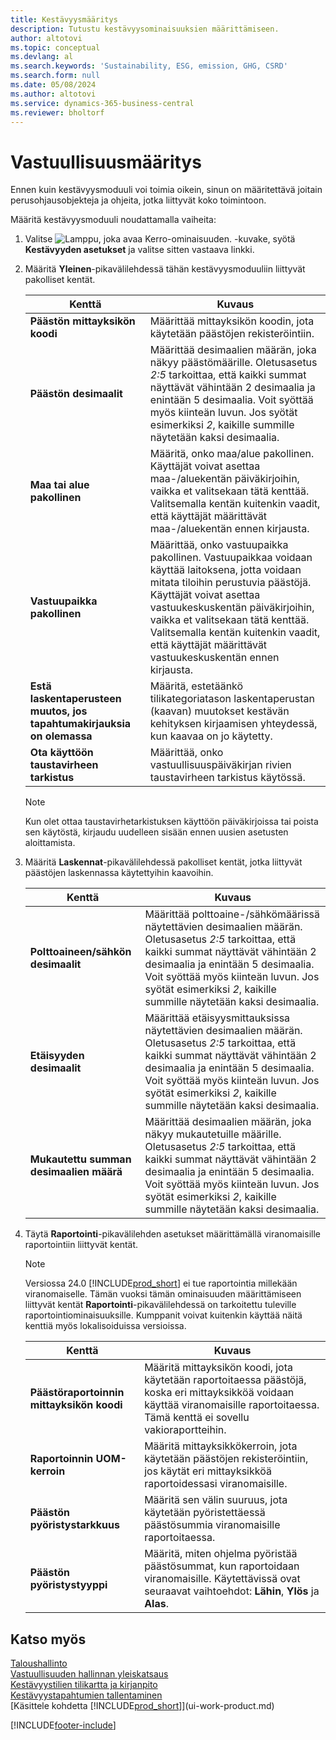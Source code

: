 ```yaml
---
title: Kestävyysmääritys
description: Tutustu kestävyysominaisuuksien määrittämiseen.
author: altotovi
ms.topic: conceptual
ms.devlang: al
ms.search.keywords: 'Sustainability, ESG, emission, GHG, CSRD'
ms.search.form: null
ms.date: 05/08/2024
ms.author: altotovi
ms.service: dynamics-365-business-central
ms.reviewer: bholtorf
---
```


# Vastuullisuusmääritys

Ennen kuin kestävyysmoduuli voi toimia oikein, sinun on määritettävä joitain perusohjausobjekteja ja ohjeita, jotka liittyvät koko toimintoon.

Määritä kestävyysmoduuli noudattamalla vaiheita:

1. Valitse ![Lamppu, joka avaa Kerro-ominaisuuden.](media/ui-search/search_small.png "Kerro, mitä haluat tehdä") -kuvake, syötä **Kestävyyden asetukset** ja valitse sitten vastaava linkki.
2. Määritä **Yleinen**-pikavälilehdessä tähän kestävyysmoduuliin liittyvät pakolliset kentät.

    | Kenttä | Kuvaus |
    |-------|-------------|
    | **Päästön mittayksikön koodi** | Määrittää mittayksikön koodin, jota käytetään päästöjen rekisteröintiin. |
    | **Päästön desimaalit** | Määrittää desimaalien määrän, joka näkyy päästömäärille. Oletusasetus *2:5* tarkoittaa, että kaikki summat näyttävät vähintään 2 desimaalia ja enintään 5 desimaalia. Voit syöttää myös kiinteän luvun. Jos syötät esimerkiksi *2*, kaikille summille näytetään kaksi desimaalia. |
    | **Maa tai alue pakollinen** | Määritä, onko maa/alue pakollinen. Käyttäjät voivat asettaa maa-/aluekentän päiväkirjoihin, vaikka et valitsekaan tätä kenttää. Valitsemalla kentän kuitenkin vaadit, että käyttäjät määrittävät maa-/aluekentän ennen kirjausta. |
    | **Vastuupaikka pakollinen** | Määrittää, onko vastuupaikka pakollinen. Vastuupaikkaa voidaan käyttää laitoksena, jotta voidaan mitata tiloihin perustuvia päästöjä. Käyttäjät voivat asettaa vastuukeskuskentän päiväkirjoihin, vaikka et valitsekaan tätä kenttää. Valitsemalla kentän kuitenkin vaadit, että käyttäjät määrittävät vastuukeskuskentän ennen kirjausta. |
    | **Estä laskentaperusteen muutos, jos tapahtumakirjauksia on olemassa** | Määritä, estetäänkö tilikategoriatason laskentaperustan (kaavan) muutokset kestävän kehityksen kirjaamisen yhteydessä, kun kaavaa on jo käytetty. |
    | **Ota käyttöön taustavirheen tarkistus** | Määrittää, onko vastuullisuuspäiväkirjan rivien taustavirheen tarkistus käytössä. |

    > [!NOTE]
    > Kun olet ottaa taustavirhetarkistuksen käyttöön päiväkirjoissa tai poista sen käytöstä, kirjaudu uudelleen sisään ennen uusien asetusten aloittamista.

3. Määritä **Laskennat**-pikavälilehdessä pakolliset kentät, jotka liittyvät päästöjen laskennassa käytettyihin kaavoihin.

    | Kenttä | Kuvaus |
    |-------|-------------|
    | **Polttoaineen/sähkön desimaalit** | Määrittää polttoaine-/sähkömäärissä näytettävien desimaalien määrän. Oletusasetus *2:5* tarkoittaa, että kaikki summat näyttävät vähintään 2 desimaalia ja enintään 5 desimaalia. Voit syöttää myös kiinteän luvun. Jos syötät esimerkiksi *2*, kaikille summille näytetään kaksi desimaalia. |
    | **Etäisyyden desimaalit** | Määrittää etäisyysmittauksissa näytettävien desimaalien määrän. Oletusasetus *2:5* tarkoittaa, että kaikki summat näyttävät vähintään 2 desimaalia ja enintään 5 desimaalia. Voit syöttää myös kiinteän luvun. Jos syötät esimerkiksi *2*, kaikille summille näytetään kaksi desimaalia. |
    | **Mukautettu summan desimaalien määrä** | Määrittää desimaalien määrän, joka näkyy mukautetuille määrille. Oletusasetus *2:5* tarkoittaa, että kaikki summat näyttävät vähintään 2 desimaalia ja enintään 5 desimaalia. Voit syöttää myös kiinteän luvun. Jos syötät esimerkiksi *2*, kaikille summille näytetään kaksi desimaalia. |

4. Täytä **Raportointi**-pikavälilehden asetukset määrittämällä viranomaisille raportointiin liittyvät kentät.

    > [!NOTE]
    > Versiossa 24.0 [!INCLUDE[prod_short](includes/prod_short.md)] ei tue raportointia millekään viranomaiselle. Tämän vuoksi tämän ominaisuuden määrittämiseen liittyvät kentät **Raportointi**-pikavälilehdessä on tarkoitettu tuleville raportointiominaisuuksille. Kumppanit voivat kuitenkin käyttää näitä kenttiä myös lokalisoiduissa versioissa.

    | Kenttä | Kuvaus |
    |-------|-------------|
    | **Päästöraportoinnin mittayksikön koodi** | Määritä mittayksikön koodi, jota käytetään raportoitaessa päästöjä, koska eri mittayksikköä voidaan käyttää viranomaisille raportoitaessa. Tämä kenttä ei sovellu vakioraportteihin. |
    | **Raportoinnin UOM-kerroin** | Määritä mittayksikkökerroin, jota käytetään päästöjen rekisteröintiin, jos käytät eri mittayksikköä raportoidessasi viranomaisille. |
    | **Päästön pyöristystarkkuus** | Määritä sen välin suuruus, jota käytetään pyöristettäessä päästösummia viranomaisille raportoitaessa. |
    | **Päästön pyöristystyyppi** | Määritä, miten ohjelma pyöristää päästösummat, kun raportoidaan viranomaisille. Käytettävissä ovat seuraavat vaihtoehdot: **Lähin**, **Ylös** ja **Alas**. |

## Katso myös

[Taloushallinto](finance.md)  
[Vastuullisuuden hallinnan yleiskatsaus](finance-manage-sustainability.md)  
[Kestävyystilien tilikartta ja kirjanpito](finance-sustainability-accounts-ledger.md)  
[Kestävyystapahtumien tallentaminen](finance-sustainability-journal.md)  
[Käsittele kohdetta [!INCLUDE[prod_short](includes/prod_short.md)]](ui-work-product.md)  

[!INCLUDE[footer-include](includes/footer-banner.md)]
